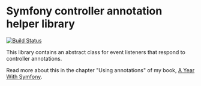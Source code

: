 # Symfony controller annotation helper library

[![Build Status](https://travis-ci.org/matthiasnoback/symfony-controller-annotation.png?branch=v1.0.0)](https://travis-ci.org/matthiasnoback/symfony-controller-annotation)

This library contains an abstract class for event listeners that respond to controller annotations.

Read more about this in the chapter "Using annotations" of my book, [A Year With
Symfony](https://leanpub.com/a-year-with-symfony/).